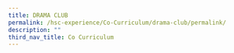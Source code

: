 ```yaml
---
title: DRAMA CLUB
permalink: /hsc-experience/Co-Curriculum/drama-club/permalink/
description: ""
third_nav_title: Co Curriculum
---
```

